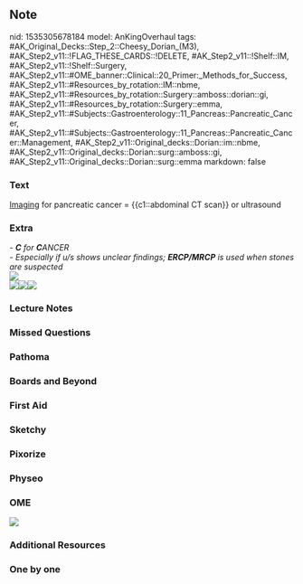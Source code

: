 ## Note
nid: 1535305678184
model: AnKingOverhaul
tags: #AK_Original_Decks::Step_2::Cheesy_Dorian_(M3), #AK_Step2_v11::!FLAG_THESE_CARDS::!DELETE, #AK_Step2_v11::!Shelf::IM, #AK_Step2_v11::!Shelf::Surgery, #AK_Step2_v11::#OME_banner::Clinical::20_Primer:_Methods_for_Success, #AK_Step2_v11::#Resources_by_rotation::IM::nbme, #AK_Step2_v11::#Resources_by_rotation::Surgery::amboss::dorian::gi, #AK_Step2_v11::#Resources_by_rotation::Surgery::emma, #AK_Step2_v11::#Subjects::Gastroenterology::11_Pancreas::Pancreatic_Cancer, #AK_Step2_v11::#Subjects::Gastroenterology::11_Pancreas::Pancreatic_Cancer::Management, #AK_Step2_v11::Original_decks::Dorian::im::nbme, #AK_Step2_v11::Original_decks::Dorian::surg::amboss::gi, #AK_Step2_v11::Original_decks::Dorian::surg::emma
markdown: false

### Text
<u>Imaging</u> for pancreatic cancer = {{c1::abdominal CT scan}} or
ultrasound

### Extra
<div>
  <div>
    <i>- <b>C</b> for <b>C</b>ANCER</i>
  </div>
  <div>
    <div style="font-style: normal;">
      <i>- Especially if u/s shows unclear findings;
      <b>ERCP/MRCP</b> is used when stones are suspected</i>
    </div>
  </div>
  <div><img src="paste-2008365362315265.jpg" class="resizer"></div>
</div><img src="paste-2002116184899585.jpg" class=
"resizer"><img src="paste-154953830105089.jpg" class=
"resizer"><img src="paste-228981886418945%20(1).jpg" class=
"resizer">

### Lecture Notes


### Missed Questions


### Pathoma


### Boards and Beyond


### First Aid


### Sketchy


### Pixorize


### Physeo


### OME
<div class="ome-widget">
  <a href="https://onlinemeded.org/spa/surgery?ref=anki"><img src=
  "_OME_AnkiFlashcards_Topic_4.png"></a>
</div>

### Additional Resources


### One by one

